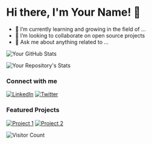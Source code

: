 <!-- 在 README.md 文件中添加以下内容 -->

<!-- 添加一个顶部的标题 -->
# Hi there, I'm Your Name! 👋

<!-- 添加一些个人信息 -->
- 🌱 I’m currently learning and growing in the field of ...
- 🚀 I’m looking to collaborate on open source projects
- 💬 Ask me about anything related to ...

<!-- 添加 GitHub 统计卡片 -->
![Your GitHub Stats](https://github-readme-stats.vercel.app/api?username=your-username&show_icons=true&hide_title=true&hide=issues,prs&count_private=true&theme=radical)

<!-- 添加最近活动卡片 -->
![Your Repository's Stats](https://github-readme-stats.vercel.app/api/pin/?username=your-username&repo=your-repository&show_owner=true)

<!-- 添加联系方式 -->
### Connect with me
[![LinkedIn](https://img.shields.io/badge/LinkedIn-0077B5?style=for-the-badge&logo=linkedin&logoColor=white)](https://www.linkedin.com/in/your-linkedin-profile/)
[![Twitter](https://img.shields.io/badge/Twitter-1DA1F2?style=for-the-badge&logo=twitter&logoColor=white)](https://twitter.com/your-twitter-profile/)
<!-- 添加其他社交媒体图标 -->

<!-- 添加项目展示 -->
### Featured Projects
[![Project 1](https://github-readme-stats.vercel.app/api/pin/?username=your-username&repo=project-1&show_owner=true)](https://github.com/your-username/project-1)
[![Project 2](https://github-readme-stats.vercel.app/api/pin/?username=your-username&repo=project-2&show_owner=true)](https://github.com/your-username/project-2)

<!-- 添加访客计数 -->
![Visitor Count](https://profile-counter.glitch.me/your-username/count.svg)
